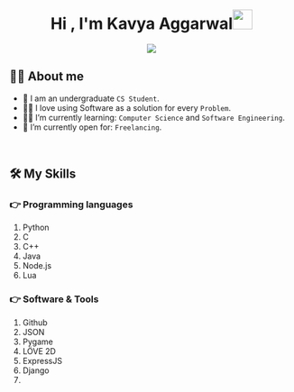 <h1 align="center">Hi , I'm Kavya Aggarwal<img src="https://media.giphy.com/media/hvRJCLFzcasrR4ia7z/giphy.gif" width="35"></h1>
<p align="center">
  <a href="https://github.com/DenverCoder1/readme-typing-svg"><img src="https://readme-typing-svg.herokuapp.com?lines=Computer+Science+Student;Competitive+Programmer;ACPC+2021+Finalist;DS%20|%20Algorithms%20|%20OOP%20;Specialist%20on%20Codeforces;Division%202%20on%20Codechef%20(3%20Stars);6%20Kyu%20on%20Atcoder;Always%20learning%20new%20things&center=true&width=500&height=50"></a>
</p>

## :sassy_man:  About me
- :school: I am an undergraduate `CS Student`.
- :technologist: I love using Software as a solution for every `Problem`.
- :student: I’m currently learning: `Computer Science` and `Software Engineering`.
- :thinking: I’m currently open for: `Freelancing`.

<br>

## 🛠️ My Skills

### 👉 Programming languages
1. Python
2. C
3. C++
4. Java
5. Node.js
6. Lua


### 👉 Software & Tools
1. Github
2. JSON
3. Pygame
4. LÖVE 2D
5. ExpressJS
6. Django
7. 
<br/>
